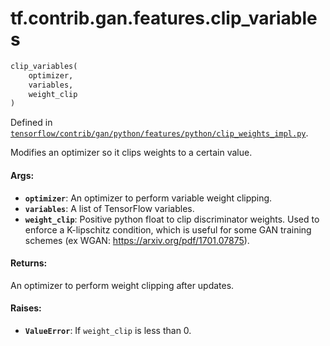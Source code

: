 <div itemscope itemtype="http://developers.google.com/ReferenceObject">
<meta itemprop="name" content="tf.contrib.gan.features.clip_variables" />
</div>

# tf.contrib.gan.features.clip_variables

``` python
clip_variables(
    optimizer,
    variables,
    weight_clip
)
```



Defined in [`tensorflow/contrib/gan/python/features/python/clip_weights_impl.py`](https://www.tensorflow.org/code/tensorflow/contrib/gan/python/features/python/clip_weights_impl.py).

Modifies an optimizer so it clips weights to a certain value.

#### Args:

* <b>`optimizer`</b>: An optimizer to perform variable weight clipping.
* <b>`variables`</b>: A list of TensorFlow variables.
* <b>`weight_clip`</b>: Positive python float to clip discriminator weights. Used to
    enforce a K-lipschitz condition, which is useful for some GAN training
    schemes (ex WGAN: https://arxiv.org/pdf/1701.07875).


#### Returns:

An optimizer to perform weight clipping after updates.


#### Raises:

* <b>`ValueError`</b>: If `weight_clip` is less than 0.